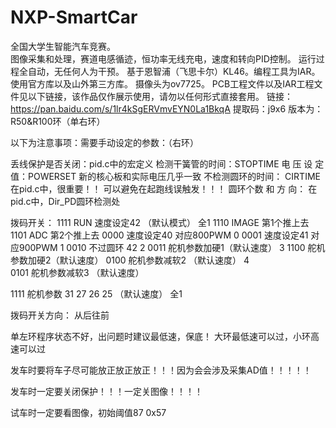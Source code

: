 # NXP-SmartCar
全国大学生智能汽车竞赛。   
图像采集和处理，赛道电感循迹，恒功率无线充电，速度和转向PID控制。
运行过程全自动，无任何人为干预。
基于恩智浦（飞思卡尔）KL46。编程工具为IAR。使用官方库以及山外第三方库。
摄像头为ov7725。
PCB工程文件以及IAR工程文件见以下链接，该作品仅作展示使用，请勿以任何形式直接套用。
链接：https://pan.baidu.com/s/1lr4kSgERVmvEYN0La1BkqA 
提取码：j9x6 
版本为：R50&R100环（单右环）






以下为注意事项：需要手动设定的参数：（右环）
 
丢线保护是否关闭：pid.c中的宏定义
检测干簧管的时间：STOPTIME
电   压   设   定 值：POWERSET      新的核心板和实际电压几乎一致
不检测圆环的时间： CIRTIME        在pid.c中，很重要！！    可以避免在起跑线误触发！！！
圆环个数 和 方 向： 在pid.c中，Dir_PD圆环检测处

拨码开关：
1111    RUN        速度设定42      （默认模式）                 全1
1110    IMAGE                                                               第1个推上去
1101    ADC				     第2个推上去
0000    速度设定40   对应800PWM                                   0
0001    速度设定41   对应900PWM                                   1
0010    不过圆环    42                                                      2
0011    舵机参数加硬1（默认速度）		      3
1100    舵机参数加硬2（默认速度）
0100    舵机参数减软2 （默认速度）		      4   
0101    舵机参数减软3 （默认速度）
	
1111    舵机参数 31 27  26  25 （默认速度）                     全1

拨码开关方向： 从后往前


单左环程序状态不好，出问题时建议最低速，保底！  大环最低速可以过，小环高速可以过

发车时要将车子尽可能放正放正放正！！！因为会会涉及采集AD值！！！！！

发车时一定要关闭保护！！！一定关图像！！！！

试车时一定要看图像，初始阈值87  0x57
